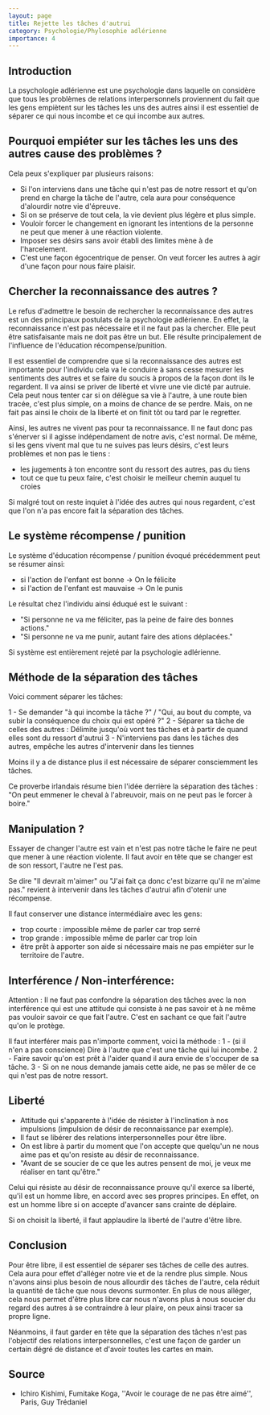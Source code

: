 ```yaml
---
layout: page
title: Rejette les tâches d'autrui
category: Psychologie/Phylosophie adlérienne
importance: 4
---
```


## Introduction
La psychologie adlérienne est une psychologie dans laquelle on considère que tous les problèmes de relations interpersonnels proviennent du fait que les gens empiètent sur les tâches les uns des autres ainsi il est essentiel de séparer ce qui nous incombe et ce qui incombe aux autres. 

## Pourquoi empiéter sur les tâches les uns des autres cause des problèmes ?
Cela peux s'expliquer par plusieurs raisons:
- Si l'on interviens dans une tâche qui n'est pas de notre ressort et qu'on prend en charge la tâche de l'autre, cela aura pour conséquence d'alourdir notre vie d'épreuve.
- Si on se préserve de tout cela, la vie devient plus légère et plus simple.
- Vouloir forcer le changement en ignorant les intentions de la personne ne peut que mener à une réaction violente.
- Imposer ses désirs sans avoir établi des limites mène à de l'harcelement.
- C'est une façon égocentrique de penser. On veut forcer les autres à agir d'une façon pour nous faire plaisir.

## Chercher la reconnaissance des autres ?
Le refus d'admettre le besoin de rechercher la reconnaissance des autres est un des principaux postulats de la psychologie adlérienne. En effet, la reconnaissance n'est pas nécessaire et il ne faut pas la chercher. Elle peut être satisfaisante mais ne doit pas être un but. Elle résulte principalement de l'influence de l'éducation récompense/punition.


Il est essentiel de comprendre que si la reconnaissance des autres est importante pour l'individu cela va le conduire à sans cesse mesurer les sentiments des autres et se faire du soucis à propos de la façon dont ils le regardent. Il va ainsi se priver de liberté et vivre une vie dicté par autruie. Cela peut nous tenter car si on délègue sa vie à l'autre, à une route bien tracée, c'est plus simple, on a moins de chance de se perdre. Mais, on ne fait pas ainsi le choix de la liberté et on finit tôt ou tard par le regretter.


Ainsi, les autres ne vivent pas pour ta reconnaissance. Il ne faut donc pas s'énerver si il agisse indépendament de notre avis, c'est normal. De même, si les gens vivent mal que tu ne suives pas leurs désirs, c'est leurs problèmes et non pas le tiens :
- les jugements à ton encontre sont du ressort des autres, pas du tiens
- tout ce que tu peux faire, c'est choisir le meilleur chemin auquel tu croies

Si malgré tout on reste inquiet à l'idée des autres qui nous regardent, c'est que l'on n'a pas encore fait la séparation des tâches.

## Le système récompense / punition
Le système d'éducation récompense / punition évoqué précédemment peut se résumer ainsi:
- si l'action de l'enfant est bonne -> On le félicite
- si l'action de l'enfant est mauvaise -> On le punis

Le résultat chez l'individu ainsi éduqué est le suivant :
- "Si personne ne va me féliciter, pas la peine de faire des bonnes actions."
- "Si personne ne va me punir, autant faire des ations déplacées."

Si système est entièrement rejeté par la psychologie adlérienne.

## Méthode de la séparation des tâches
Voici comment séparer les tâches:

1 - Se demander "à qui incombe la tâche ?" / "Qui, au bout du compte, va subir la conséquence du choix qui est opéré ?"
2 - Séparer sa tâche de celles des autres : Délimite jusqu'où vont tes tâches et à partir de quand elles sont du ressort d'autrui
3 - N'interviens pas dans les tâches des autres, empêche les autres d'intervenir dans les tiennes

Moins il y a de distance plus il est nécessaire de séparer consciemment les tâches.

Ce proverbe irlandais résume bien l'idée derrière la séparation des tâches : "On peut emmener le cheval à l'abreuvoir, mais on ne peut pas le forcer à boire."

## Manipulation ?
Essayer de changer l'autre est vain et n'est pas notre tâche le faire ne peut que mener à une réaction violente. Il faut avoir en tête que se changer est de son ressort, l'autre ne l'est pas.

Se dire "Il devrait m'aimer" ou "J'ai fait ça donc c'est bizarre qu'il ne m'aime pas." revient à intervenir dans les tâches d'autrui afin d'otenir une récompense.

Il faut conserver une distance intermédiaire avec les gens:
- trop courte : impossible même de parler car trop serré
- trop grande : impossible même de parler car trop loin
- être prêt à apporter son aide si nécessaire mais ne pas empiéter sur le territoire de l'autre.

## Interférence / Non-interférence:
Attention : Il ne faut pas confondre la séparation des tâches avec la non interférence qui est une attitude qui consiste à ne pas savoir et à ne même pas vouloir savoir ce que fait l'autre. C'est en sachant ce que fait l'autre qu'on le protège. 

Il faut interférer mais pas n'importe comment, voici la méthode :
1 - (si il n'en a pas conscience) Dire à l'autre que c'est une tâche qui lui incombe.
2 - Faire savoir qu'on est prêt à l'aider quand il aura envie de s'occuper de sa tâche.
3 - Si on ne nous demande jamais cette aide, ne pas se mêler de ce qui n'est pas de notre ressort.

## Liberté
- Attitude qui s'apparente à l'idée de résister à l'inclination à nos impulsions (impulsion de désir de reconnaissance par exemple).
- Il faut se libérer des relations interpersonnelles pour être libre.
- On est libre à partir du moment que l'on accepte que quelqu'un ne nous aime pas et qu'on resiste au désir de reconnaissance.
- "Avant de se soucier de ce que les autres pensent de moi, je veux me réaliser en tant qu'être."

Celui qui résiste au désir de reconnaissance prouve qu'il exerce sa liberté, qu'il est un homme libre, en accord avec ses propres principes. En effet, on est un homme libre si on accepte d'avancer sans crainte de déplaire.

Si on choisit la liberté, il faut applaudire la liberté de l'autre d'être libre.

## Conclusion
Pour être libre, il est essentiel de séparer ses tâches de celle des autres. Cela aura pour effet d'alléger notre vie et de la rendre plus simple. Nous n'avons ainsi plus besoin de nous allourdir des tâches de l'autre, cela réduit la quantité de tâche que nous devons surmonter. En plus de nous alléger, cela nous permet d'être plus libre car nous n'avons plus à nous soucier du regard des autres à se contraindre à leur plaire, on peux ainsi tracer sa propre ligne.

Néanmoins, il faut garder en tête que la séparation des tâches n'est pas l'objectif des relations interpersonnelles, c'est une façon de garder un certain dégré de distance et d'avoir toutes les cartes en main.

## Source
- Ichiro Kishimi, Fumitake Koga, ''Avoir le courage de ne pas être aimé'', Paris, Guy Trédaniel
